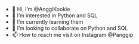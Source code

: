 - 👋 Hi, I’m @AnggiKookie
- 👀 I’m interested in Python and SQL
- 🌱 I’m currently learning them
- 💞️ I’m looking to collaborate on Python and SQL
- 📫 How to reach me visit on Instagram @Panggip

<!---
AnggiKookie/AnggiKookie is a ✨ special ✨ repository because its `README.md` (this file) appears on your GitHub profile.
You can click the Preview link to take a look at your changes.
--->

